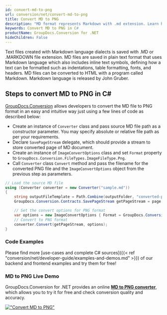 ```yaml
---
id: convert-md-to-png
url: conversion/net/convert-md-to-png
title: Convert MD to PNG
description: "MD format represents Markdown with .md extension. Learn how to convert MD to PNG file programmatically in C# language using GroupDocs.Conversion for .NET library."
keywords: Convert MD to PNG in C#
productName: GroupDocs.Conversion for .NET
hideChildren: False
---
```


Text files created with Markdown language dialects is saved with .MD or .MARKDOWN file extension. MD files are saved in plain text format that uses Markdown language which also includes inline text symbols, defining how a text can be formatted such as indentations, table formatting, fonts, and headers.  MD files can be converted to HTML with a program called Markdown. Markdown language is released by John Gruber.

## Steps to convert MD to PNG in C#

[GroupDocs.Conversion](https://products.groupdocs.com/conversion/net) allows developers to convert the MD file to PNG format in an easy and intuitive way just using a few lines of code as described below:

* Create an instance of `Converter` class and pass source MD file path as a constructor parameter. You may specify absolute or relative file path as per your requirements. 
* Declare `SavePageStream` delegate, which should provide a stream to store converted page of MD document.
* Create an instance of `ImageConvertOptions` class and set `Format` property to `GroupDocs.Conversion.FileTypes.ImageFileType.Png`.
* Call `Converter` class `Convert` method and pass the filename for the converted PNG file and the `ImageConvertOptions` object from the previous step as parameters.

```csharp
// Load the source MD file
using (Converter converter = new Converter("sample.md"))
{
    string outputFileTemplate = Path.Combine(outputFolder, "converted-page-{0}.png");
    GroupDocs.Conversion.Contracts.SavePageStream getPageStream = page => new FileStream(string.Format(outputFileTemplate, page), FileMode.Create);

    // Set the convert options for PNG format
    var options = new ImageConvertOptions { Format = GroupDocs.Conversion.FileTypes.ImageFileType.Png };   
    // Convert to PNG format
    converter.Convert(getPageStream, options);
}
```

### Code Examples

Please find more [use-cases and complete C# sources]({{< ref "conversion/net/developer-guide/examples-and-demos.md" >}}) of our backend and frontend examples and try them for free!

### MD to PNG Live Demo

GroupDocs.Conversion for .NET provides an online [**MD to PNG converter**](https://products.groupdocs.app/conversion/md-to-png), which allows you to try it for free and check conversion quality and accuracy.

[!["Convert MD to PNG"](conversion/net/images/convert-to-png/convert-md-to-png.png)](https://products.groupdocs.app/conversion/md-to-png)